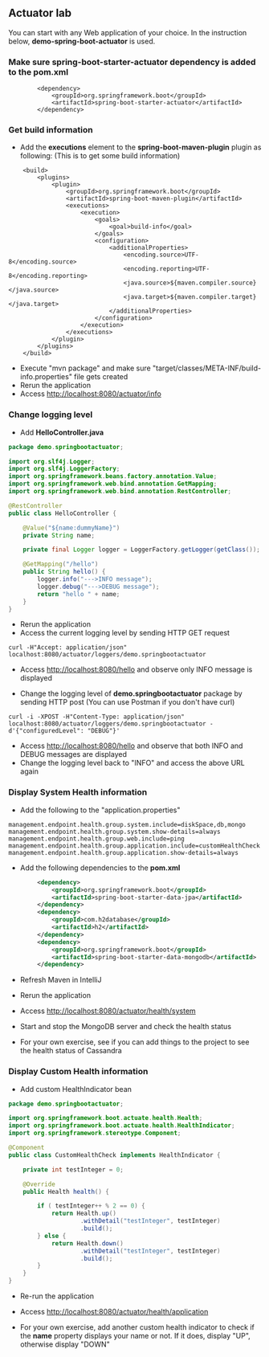 ## Actuator lab

You can start with any Web application of your choice.
In the instruction below, **demo-spring-boot-actuator** is used.

### Make sure spring-boot-starter-actuator dependency is added to the pom.xml

```
        <dependency>
            <groupId>org.springframework.boot</groupId>
            <artifactId>spring-boot-starter-actuator</artifactId>
        </dependency>
```

### Get build information

- Add the **executions** element to the **spring-boot-maven-plugin** plugin as following: (This is to get some build information)

```
    <build>
        <plugins>
            <plugin>
                <groupId>org.springframework.boot</groupId>
                <artifactId>spring-boot-maven-plugin</artifactId>
                <executions>
                    <execution>
                        <goals>
                            <goal>build-info</goal>
                        </goals>
                        <configuration>
                            <additionalProperties>
                                <encoding.source>UTF-8</encoding.source>
                                <encoding.reporting>UTF-8</encoding.reporting>
                                <java.source>${maven.compiler.source}</java.source>
                                <java.target>${maven.compiler.target}</java.target>
                            </additionalProperties>
                        </configuration>
                    </execution>
                </executions>
            </plugin>
        </plugins>
    </build>
```

- Execute "mvn package" and make sure "target/classes/META-INF/build-info.properties" file gets created
- Rerun the application
- Access [http://localhost:8080/actuator/info](http://localhost:8080/actuator/info)


### Change logging level

- Add **HelloController.java**

```java
package demo.springbootactuator;

import org.slf4j.Logger;
import org.slf4j.LoggerFactory;
import org.springframework.beans.factory.annotation.Value;
import org.springframework.web.bind.annotation.GetMapping;
import org.springframework.web.bind.annotation.RestController;

@RestController
public class HelloController {

    @Value("${name:dummyName}")
    private String name;

    private final Logger logger = LoggerFactory.getLogger(getClass());

    @GetMapping("/hello")
    public String hello() {
        logger.info("--->INFO message");
        logger.debug("--->DEBUG message");
        return "hello " + name;
    }
}
```

- Rerun the application
- Access the current logging level by sending HTTP GET request

```
curl -H"Accept: application/json" localhost:8080/actuator/loggers/demo.springbootactuator
```

- Access [http://localhost:8080/hello](http://localhost:8080/hello) and observe only INFO message is displayed

- Change the logging level of **demo.springbootactuator** package by sending HTTP post  (You can use Postman if you don't have curl)

```
curl -i -XPOST -H"Content-Type: application/json" localhost:8080/actuator/loggers/demo.springbootactuator -d'{"configuredLevel": "DEBUG"}'
```

- Access [http://localhost:8080/hello](http://localhost:8080/hello) and observe that both INFO and DEBUG messages are displayed
- Change the logging level back to "INFO" and access the above URL again

### Display System Health information

- Add the following to the "application.properties"

```
management.endpoint.health.group.system.include=diskSpace,db,mongo
management.endpoint.health.group.system.show-details=always
management.endpoint.health.group.web.include=ping
management.endpoint.health.group.application.include=customHealthCheck
management.endpoint.health.group.application.show-details=always
```

- Add the following dependencies to the **pom.xml**

```xml
        <dependency>
            <groupId>org.springframework.boot</groupId>
            <artifactId>spring-boot-starter-data-jpa</artifactId>
        </dependency>
        <dependency>
            <groupId>com.h2database</groupId>
            <artifactId>h2</artifactId>
        </dependency>
        <dependency>
            <groupId>org.springframework.boot</groupId>
            <artifactId>spring-boot-starter-data-mongodb</artifactId>
        </dependency>
```

- Refresh Maven in IntelliJ
- Rerun the application
- Access [http://localhost:8080/actuator/health/system](http://localhost:8080/health/system)
- Start and stop the MongoDB server and check the health status

- For your own exercise, see if you can add things to the project to see the health status of Cassandra 

### Display Custom Health information

- Add custom HealthIndicator bean

```java
package demo.springbootactuator;

import org.springframework.boot.actuate.health.Health;
import org.springframework.boot.actuate.health.HealthIndicator;
import org.springframework.stereotype.Component;

@Component
public class CustomHealthCheck implements HealthIndicator {

    private int testInteger = 0;

    @Override
    public Health health() {

        if ( testInteger++ % 2 == 0) {
            return Health.up()
                    .withDetail("testInteger", testInteger)
                    .build();
        } else {
            return Health.down()
                    .withDetail("testInteger", testInteger)
                    .build();
        }
    }
}
```

- Re-run the application
- Access [http://localhost:8080/actuator/health/application](http://localhost:8080/health/application)

- For your own exercise, add another custom health indicator to check if the **name** property displays your name or not.  If it does, display "UP", otherwise display "DOWN"

